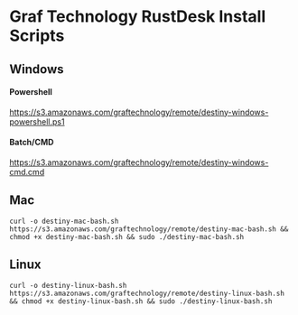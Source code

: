 # Graf Technology RustDesk Install Scripts

## Windows

#### Powershell
https://s3.amazonaws.com/graftechnology/remote/destiny-windows-powershell.ps1

#### Batch/CMD
https://s3.amazonaws.com/graftechnology/remote/destiny-windows-cmd.cmd

## Mac

```
curl -o destiny-mac-bash.sh https://s3.amazonaws.com/graftechnology/remote/destiny-mac-bash.sh && chmod +x destiny-mac-bash.sh && sudo ./destiny-mac-bash.sh
```

## Linux

```
curl -o destiny-linux-bash.sh https://s3.amazonaws.com/graftechnology/remote/destiny-linux-bash.sh && chmod +x destiny-linux-bash.sh && sudo ./destiny-linux-bash.sh
```
